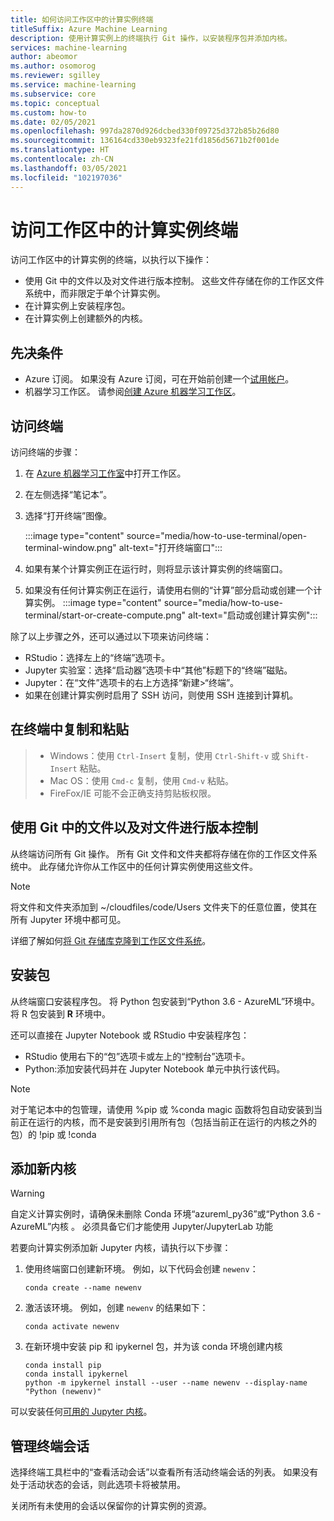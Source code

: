 ```yaml
---
title: 如何访问工作区中的计算实例终端
titleSuffix: Azure Machine Learning
description: 使用计算实例上的终端执行 Git 操作，以安装程序包并添加内核。
services: machine-learning
author: abeomor
ms.author: osomorog
ms.reviewer: sgilley
ms.service: machine-learning
ms.subservice: core
ms.topic: conceptual
ms.custom: how-to
ms.date: 02/05/2021
ms.openlocfilehash: 997da2870d926dcbed330f09725d372b85b26d80
ms.sourcegitcommit: 136164cd330eb9323fe21fd1856d5671b2f001de
ms.translationtype: HT
ms.contentlocale: zh-CN
ms.lasthandoff: 03/05/2021
ms.locfileid: "102197036"
---
```

# <a name="access-a-compute-instance-terminal-in-your-workspace"></a>访问工作区中的计算实例终端

访问工作区中的计算实例的终端，以执行以下操作：

* 使用 Git 中的文件以及对文件进行版本控制。 这些文件存储在你的工作区文件系统中，而非限定于单个计算实例。
* 在计算实例上安装程序包。
* 在计算实例上创建额外的内核。

## <a name="prerequisites"></a>先决条件

* Azure 订阅。 如果没有 Azure 订阅，可在开始前创建一个[试用帐户](https://www.microsoft.com/china/azure/index.html?fromtype=cn)。
* 机器学习工作区。 请参阅[创建 Azure 机器学习工作区](how-to-manage-workspace.md)。

## <a name="access-a-terminal"></a>访问终端

访问终端的步骤：

1. 在 [Azure 机器学习工作室](https://studio.ml.azure.cn/)中打开工作区。
1. 在左侧选择“笔记本”。
1. 选择“打开终端”图像。

    :::image type="content" source="media/how-to-use-terminal/open-terminal-window.png" alt-text="打开终端窗口":::

1. 如果有某个计算实例正在运行时，则将显示该计算实例的终端窗口。
1. 如果没有任何计算实例正在运行，请使用右侧的“计算”部分启动或创建一个计算实例。
    :::image type="content" source="media/how-to-use-terminal/start-or-create-compute.png" alt-text="启动或创建计算实例":::

除了以上步骤之外，还可以通过以下项来访问终端：

* RStudio：选择左上的“终端”选项卡。
* Jupyter 实验室：选择“启动器”选项卡中“其他”标题下的“终端”磁贴。
* Jupyter：在“文件”选项卡的右上方选择“新建>“终端”。
* 如果在创建计算实例时启用了 SSH 访问，则使用 SSH 连接到计算机。

## <a name="copy-and-paste-in-the-terminal"></a>在终端中复制和粘贴

> * Windows：使用 `Ctrl-Insert` 复制，使用 `Ctrl-Shift-v` 或 `Shift-Insert` 粘贴。
> * Mac OS：使用 `Cmd-c` 复制，使用 `Cmd-v` 粘贴。
> * FireFox/IE 可能不会正确支持剪贴板权限。

## <a name="use-files-from-git-and-version-files"></a><a name=git></a> 使用 Git 中的文件以及对文件进行版本控制

从终端访问所有 Git 操作。 所有 Git 文件和文件夹都将存储在你的工作区文件系统中。 此存储允许你从工作区中的任何计算实例使用这些文件。

> [!NOTE]
> 将文件和文件夹添加到 ~/cloudfiles/code/Users 文件夹下的任意位置，使其在所有 Jupyter 环境中都可见。

详细了解如何[将 Git 存储库克隆到工作区文件系统](concept-train-model-git-integration.md#clone-git-repositories-into-your-workspace-file-system)。

## <a name="install-packages"></a>安装包

 从终端窗口安装程序包。 将 Python 包安装到“Python 3.6 - AzureML”环境中。  将 R 包安装到 **R** 环境中。

还可以直接在 Jupyter Notebook 或 RStudio 中安装程序包：

* RStudio 使用右下的“包”选项卡或左上的“控制台”选项卡。  
* Python:添加安装代码并在 Jupyter Notebook 单元中执行该代码。

> [!NOTE]
> 对于笔记本中的包管理，请使用 %pip 或 %conda magic 函数将包自动安装到当前正在运行的内核，而不是安装到引用所有包（包括当前正在运行的内核之外的包）的 !pip 或 !conda    

## <a name="add-new-kernels"></a>添加新内核

> [!WARNING]
>  自定义计算实例时，请确保未删除 Conda 环境“azureml_py36”或“Python 3.6 - AzureML”内核 。 必须具备它们才能使用 Jupyter/JupyterLab 功能

若要向计算实例添加新 Jupyter 内核，请执行以下步骤：

1. 使用终端窗口创建新环境。  例如，以下代码会创建 `newenv`：

    ```shell
    conda create --name newenv
    ```

1. 激活该环境。  例如，创建 `newenv` 的结果如下：

    ```shell
    conda activate newenv
    ```

1. 在新环境中安装 pip 和 ipykernel 包，并为该 conda 环境创建内核

    ```shell
    conda install pip
    conda install ipykernel
    python -m ipykernel install --user --name newenv --display-name "Python (newenv)"
    ```

可以安装任何[可用的 Jupyter 内核](https://github.com/jupyter/jupyter/wiki/Jupyter-kernels)。

## <a name="manage-terminal-sessions"></a>管理终端会话

 选择终端工具栏中的“查看活动会话”以查看所有活动终端会话的列表。 如果没有处于活动状态的会话，则此选项卡将被禁用。

关闭所有未使用的会话以保留你的计算实例的资源。